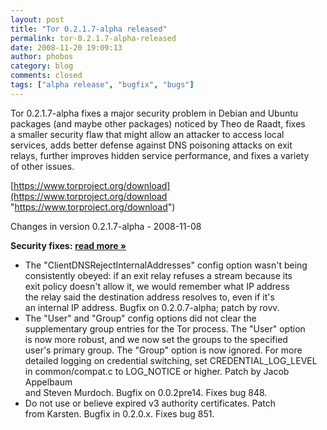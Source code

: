 ```yaml
---
layout: post
title: "Tor 0.2.1.7-alpha released"
permalink: tor-0.2.1.7-alpha-released
date: 2008-11-20 19:09:13
author: phobos
category: blog
comments: closed
tags: ["alpha release", "bugfix", "bugs"]
---
```


Tor 0.2.1.7-alpha fixes a major security problem in Debian and Ubuntu  
 packages (and maybe other packages) noticed by Theo de Raadt, fixes  
 a smaller security flaw that might allow an attacker to access local  
 services, adds better defense against DNS poisoning attacks on exit  
 relays, further improves hidden service performance, and fixes a variety  
 of other issues.

[https://www.torproject.org/download](https://www.torproject.org/download "https://www.torproject.org/download")

Changes in version 0.2.1.7-alpha - 2008-11-08

**Security fixes:** [**read more »**](https://blog.torproject.org/blog/tor-0.2.1.7-alpha-released)

-   The "ClientDNSRejectInternalAddresses" config option wasn't being  
     consistently obeyed: if an exit relay refuses a stream because its  
     exit policy doesn't allow it, we would remember what IP address  
     the relay said the destination address resolves to, even if it's  
     an internal IP address. Bugfix on 0.2.0.7-alpha; patch by rovv.
-   The "User" and "Group" config options did not clear the  
     supplementary group entries for the Tor process. The "User" option  
     is now more robust, and we now set the groups to the specified  
     user's primary group. The "Group" option is now ignored. For more  
     detailed logging on credential switching, set CREDENTIAL\_LOG\_LEVEL  
     in common/compat.c to LOG\_NOTICE or higher. Patch by Jacob Appelbaum  
     and Steven Murdoch. Bugfix on 0.0.2pre14. Fixes bug 848.
-   Do not use or believe expired v3 authority certificates. Patch  
     from Karsten. Bugfix in 0.2.0.x. Fixes bug 851.

